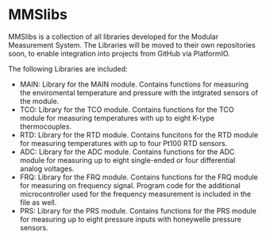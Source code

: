 # MMSlibs
MMSlibs is a collection of all libraries developed for the Modular Measurement System.
The Libraries will be moved to their own repositories soon, to enable integration into projects from GitHub via PlatformIO.

The following Libraries are included:
- MAIN: Library for the MAIN module. Contains functions for measuring the enviromental temperature and pressure with the intgrated sensors of the module.
- TCO: Library for the TCO module. Contains functions for the TCO module for measuring temperatures with up to eight K-type thermocouples.
- RTD: Library for the RTD module. Contains funcitons for the RTD module for measuring temperatures with up to four Pt100 RTD sensors.
- ADC: Library for the ADC module. Contains functions for the ADC module for measuring up to eight single-ended or four differential analog voltages.
- FRQ: Library for the FRQ module. Contains functions for the FRQ module for measuring on frequency signal. Program code for the additional microcontroller used for the frequency measurement is included in the file as well.
- PRS: Library for the PRS module. Contains functions for the PRS module for measuring up to eight pressure inputs with honeywelle pressure sensors.
